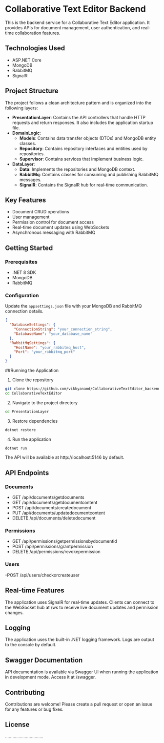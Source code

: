 # Collaborative Text Editor Backend

This is the backend service for a Collaborative Text Editor application. It provides APIs for document management, user authentication, and real-time collaboration features.

## Technologies Used

- ASP.NET Core
- MongoDB
- RabbitMQ
- SignalR

## Project Structure

The project follows a clean architecture pattern and is organized into the following layers:

- **PresentationLayer**: Contains the API controllers that handle HTTP requests and return responses. It also includes the application startup file.
- **DomainLogic**:
  - **Models**: Contains data transfer objects (DTOs) and MongoDB entity classes.
  - **Repository**: Contains repository interfaces and entities used by repositories.
  - **Supervisor**: Contains services that implement business logic.
- **DataLayer**:
  - **Data**: Implements the repositories and MongoDB context.
  - **RabbitMq**: Contains classes for consuming and publishing RabbitMQ messages.
  - **SignalR**: Contains the SignalR hub for real-time communication.

## Key Features

- Document CRUD operations
- User management
- Permission control for document access
- Real-time document updates using WebSockets
- Asynchronous messaging with RabbitMQ

## Getting Started

### Prerequisites

- .NET 8 SDK
- MongoDB
- RabbitMQ

### Configuration

Update the `appsettings.json` file with your MongoDB and RabbitMQ connection details.

```json
{
  "DatabaseSettings": {
    "ConnectionString": "your_connection_string",
    "DatabaseName": "your_database_name"
  },
  "RabbitMqSettings": {
    "HostName": "your_rabbitmq_host",
    "Port": "your_rabbitmq_port"
  }
}
```

##Running the Application

1. Clone the repository

```bash
git clone https://github.com/vikkyanand/CollaborativeTextEditor_backend
cd CollaborativeTextEditor
```

2. Navigate to the project directory

```bash
cd PresentationLayer
```

3. Restore dependencies

```bash
dotnet restore
```

4. Run the application

```bash
dotnet run
```

The API will be available at http://localhost:5146 by default.

## API Endpoints

### Documents

- GET /api/documents/getdocuments
- GET /api/documents/getdocumentcontent
- POST /api/documents/createdocument
- PUT /api/documents/updatedocumentcontent
- DELETE /api/documents/deletedocument

### Permissions

- GET /api/permissions/getpermissionsbydocumentid
- POST /api/permissions/grantpermission
- DELETE /api/permissions/revokepermission

### Users

-POST /api/users/checkorcreateuser

## Real-time Features

The application uses SignalR for real-time updates. Clients can connect to the WebSocket hub at /ws to receive live document updates and permission changes.

## Logging

The application uses the built-in .NET logging framework. Logs are output to the console by default.

## Swagger Documentation

API documentation is available via Swagger UI when running the application in development mode. Access it at /swagger.

## Contributing

Contributions are welcome! Please create a pull request or open an issue for any features or bug fixes.

## License

...............................
